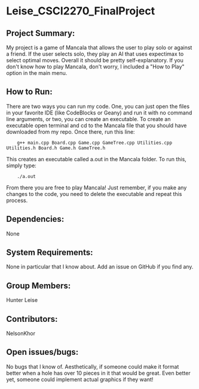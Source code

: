 # Leise_CSCI2270_FinalProject

## Project Summary: 
My project is a game of Mancala that allows the user to play solo or against a friend. If the user selects solo, they play an AI that uses expectimax to select optimal moves. Overall it should be pretty self-explanatory. If you don't know how to play Mancala, don't worry, I included a "How to Play" option in the main menu.

## How to Run: 
There are two ways you can run my code. One, you can just open the files in your favorite IDE (like CodeBlocks or Geany) and run it with no command line arguments, or two, you can create an executable. To create an executable open terminal and cd to the Mancala file that you should have downloaded from my repo. Once there, run this line:

```
    g++ main.cpp Board.cpp Game.cpp GameTree.cpp Utilities.cpp Utilities.h Board.h Game.h GameTree.h
```

This creates an executable called a.out in the Mancala folder. To run this, simply type:

```
    ./a.out
```

From there you are free to play Mancala! Just remember, if you make any changes to the code, you need to delete the executable and repeat this process.

## Dependencies: 
None

## System Requirements: 
None in particular that I know about. Add an issue on GitHub if you find any.

## Group Members: 
Hunter Leise

## Contributors: 
NelsonKhor

## Open issues/bugs: 
No bugs that I know of. Aesthetically, if someone could make it format better when a hole has over 10 pieces in it that would be great. Even better yet, someone could implement actual graphics if they want!

